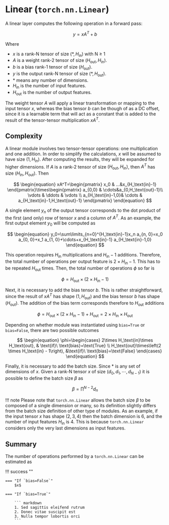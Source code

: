 # Linear (`torch.nn.Linear`)
A linear layer computes the following operation in a forward pass:

$$
\begin{equation}y=xA^T+b\end{equation}
$$

Where

* $x$ is a rank-N tensor of size $\left(\ast, H_\text{in}\right)$ with N $\geq$ 1
* $A$ is a weight rank-2 tensor of size  $\left(H_\text{out}, H_\text{in}\right)$.
* $b$ is a bias rank-1 tensor of size $\left(H_\text{out}\right)$.
* $y$ is the output rank-N tensor of size $\left(\ast, H_\text{out}\right)$.
* $\ast$ means any number of dimensions.
* $H_\text{in}$ is the number of input features.
* $H_\text{out}$ is the number of output features.

The weight tensor $A$ will apply a linear transformation or mapping to the input tensor $x$, whereas the bias tensor $b$ can be though of as a DC offset, since it is a learnable term that will act as a constant that is added to the result of the tensor-tensor multiplication $xA^T$. 

## Complexity
A linear module involves two tensor-tensor operations: one multiplication and one addition. In order to simplify the calculations, 
$x$ will be assumed to have size $\left(1, H_\text{in}\right)$. After computing the results, they will be expanded for higher dimensions. If $A$ is a rank-2 tensor of size $\left(H_\text{out}, H_\text{in}\right)$, then $A^T$ has size $\left(H_\text{in}, H_\text{out}\right)$. Then

$$
\begin{equation}
xA^T=\begin{pmatrix} x_0 & ...&x_{H_\text{in}-1}
\end{pmatrix}\times\begin{pmatrix} a_{0,0} & \cdots&a_{0,H_\text{out}-1}\\ \vdots &  \ddots & \vdots \\ a_{H_\text{in}-1,0}& \cdots & a_{H_\text{in}-1,H_\text{out}-1}
\end{pmatrix}
\end{equation}
$$

A single element $y_n$ of the output tensor corresponds to the dot product of the first (and only) row of tensor $x$ and a column of $A^T$. As an example, the first output element $y_0$ will be computed as

$$
\begin{equation}
y_0=\sum\limits_{n=0}^{H_\text{in}-1}x_n a_{n, 0}=x_0 a_{0, 0}+x_1 a_{1, 0}+\cdots+x_{H_\text{in}-1} a_{H_\text{in}-1,0}
\end{equation}
$$

This operation requires $H_\text{in}$ multiplications and $H_\text{in} - 1$ additions. Therefore, the total number of operations per output feature is $2 \times H_\text{in} - 1$. This has to be repeated $H_\text{out}$ times. Then, the total number of operations $\phi$ so far is

$$
\begin{equation}
\phi=H_\text{out}\times\left(2 \times H_\text{in} - 1\right)
\end{equation}
$$

Next, it is necessary to add the bias tensor $b$. This is rather straightforward, since the result of $xA^T$ has shape $\left(1, H_\text{out}\right)$ and the bias tensor $b$ has shape $\left(H_\text{out}\right)$. The addition of the bias term corresponds therefore to $H_\text{out}$ additions

$$
\begin{equation}
\phi=H_\text{out}\times\left(2 \times H_\text{in} - 1\right) + H_\text{out} = 2\times H_\text{in}\times H_\text{out}
\end{equation}
$$

Depending on whether module was instantiated using `bias=True` or `bias=False`, there are two possible outcomes

$$
\begin{equation}
\phi=\begin{cases}
    2\times H_\text{in}\times H_\text{out}, & \text{if}\ \text{bias}=\text{True} \\
    H_\text{out}\times\left(2 \times H_\text{in} - 1\right), &\text{if}\ \text{bias}=\text{False}
\end{cases}
\end{equation}
$$

Finally, it is necessary to add the batch size. Since $\ast$ is any set of dimensions of $x$. Given a rank-N tensor $x$ of size $\left(d_0, d_1, \cdots, d_{N-1}\right)$ it is possible to define the batch size $\beta$ as

$$
\begin{equation}
\beta=\prod^{N - 2}d_n
\end{equation}
$$

!!! note
    Please note that `torch.nn.Linear` allows the batch size $\beta$ to be composed of a single dimension or many, so its definition slightly differs from the batch size definition of other type of modules. As an example, if the input tensor $x$ has shape $\left(2, 3, 4\right)$ then the batch dimension is $6$, and the number of input features $H_\text{in}$ is $4$. This is because `torch.nn.Linear` considers only the very last dimensions as input features.

## Summary
The number of operations performed by a `torch.nn.Linear` can be estimated as

!!! success ""

    === "If `bias=False`"
        $x$

    === "If `bias=True`"

        ``` markdown
        1. Sed sagittis eleifend rutrum
        2. Donec vitae suscipit est
        3. Nulla tempor lobortis orci
        ```